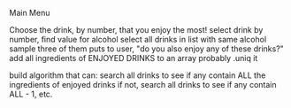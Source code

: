 Main Menu

Choose the drink, by number, that you enjoy the most!
  select drink by number, find value for alcohol
  select all drinks in list with same alcohol
  sample three of them
  puts to user, "do you also enjoy any of these drinks?"
  add all ingredients of ENJOYED DRINKS to an array
  probably .uniq it

  build algorithm that can:
    search all drinks to see if any contain ALL the ingredients of enjoyed drinks
    if not, search all drinks to see if any contain ALL - 1, etc.
